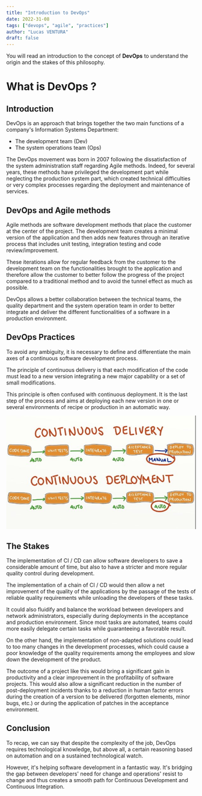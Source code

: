```yaml
---
title: "Introduction to DevOps"
date: 2022-31-08
tags: ["devops", "agile", "practices"]
author: "Lucas VENTURA"
draft: false
---
```


You will read an introduction to the concept of **DevOps** to understand the origin and the stakes of this philosophy. 
<!--more-->

# What is DevOps ?

## Introduction

DevOps is an approach that brings together the two main functions of a company's Information Systems Department:

 - The development team (Dev)
 - The system operations team (Ops)

The DevOps movement was born in 2007 following the dissatisfaction of the system administration staff regarding Agile methods. Indeed, for several years, these methods have privileged the development part while neglecting the production system part, which created technical difficulties or very complex processes regarding the deployment and maintenance of services.

## DevOps and Agile methods

Agile methods are software development methods that place the customer at the center of the project. The development team creates a minimal version of the application and then adds new features through an iterative process that includes unit testing, integration testing and code review/improvement.

These iterations allow for regular feedback from the customer to the development team on the functionalities brought to the application and therefore allow the customer to better follow the progress of the project compared to a traditional method and to avoid the tunnel effect as much as possible.

DevOps allows a better collaboration between the technical teams, the quality department and the system operation team in order to better integrate and deliver the different functionalities of a software in a production environment.

## DevOps Practices

To avoid any ambiguity, it is necessary to define and differentiate the main axes of a continuous software development process.

The principle of continuous delivery is that each modification of the code must lead to a new version integrating a new major capability or a set of small modifications.

This principle is often confused with continuous deployment. It is the last step of the process and aims at deploying each new version in one or several environments of recipe or production in an automatic way.

![What is the difference between continuous delivery and continuous deployment?](../../static/images/posts/delivery-vs-deployment.png)
## The Stakes

The implementation of CI / CD can allow software developers to save a considerable amount of time, but also to have a stricter and more regular quality control during development.

The implementation of a chain of CI / CD would then allow a net improvement of the quality of the applications by the passage of the tests of reliable quality requirements while unloading the developers of these tasks.

It could also fluidify and balance the workload between developers and network administrators, especially during deployments in the acceptance and production environment. Since most tasks are automated, teams could more easily delegate certain tasks while guaranteeing a favorable result.

On the other hand, the implementation of non-adapted solutions could lead to too many changes in the development processes, which could cause a poor knowledge of the quality requirements among the employees and slow down the development of the product.

The outcome of a project like this would bring a significant gain in productivity and a clear improvement in the profitability of software projects. This would also allow a significant reduction in the number of post-deployment incidents thanks to a reduction in human factor errors during the creation of a version to be delivered (forgotten elements, minor bugs, etc.) or during the application of patches in the acceptance environment.

## Conclusion

To recap, we can say that despite the complexity of the job, DevOps requires technological knowledge, but above all, a certain reasoning based on automation and on a sustained technological watch.

However, it's helping software development in a fantastic way. It's bridging the gap between developers' need for change and operations' resist to change and thus creates a smooth path for Continuous Development and Continuous Integration.


